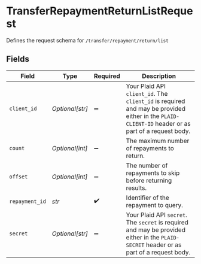 # TransferRepaymentReturnListRequest

Defines the request schema for `/transfer/repayment/return/list`


## Fields

| Field                                                                                                                                            | Type                                                                                                                                             | Required                                                                                                                                         | Description                                                                                                                                      |
| ------------------------------------------------------------------------------------------------------------------------------------------------ | ------------------------------------------------------------------------------------------------------------------------------------------------ | ------------------------------------------------------------------------------------------------------------------------------------------------ | ------------------------------------------------------------------------------------------------------------------------------------------------ |
| `client_id`                                                                                                                                      | *Optional[str]*                                                                                                                                  | :heavy_minus_sign:                                                                                                                               | Your Plaid API `client_id`. The `client_id` is required and may be provided either in the `PLAID-CLIENT-ID` header or as part of a request body. |
| `count`                                                                                                                                          | *Optional[int]*                                                                                                                                  | :heavy_minus_sign:                                                                                                                               | The maximum number of repayments to return.                                                                                                      |
| `offset`                                                                                                                                         | *Optional[int]*                                                                                                                                  | :heavy_minus_sign:                                                                                                                               | The number of repayments to skip before returning results.                                                                                       |
| `repayment_id`                                                                                                                                   | *str*                                                                                                                                            | :heavy_check_mark:                                                                                                                               | Identifier of the repayment to query.                                                                                                            |
| `secret`                                                                                                                                         | *Optional[str]*                                                                                                                                  | :heavy_minus_sign:                                                                                                                               | Your Plaid API `secret`. The `secret` is required and may be provided either in the `PLAID-SECRET` header or as part of a request body.          |